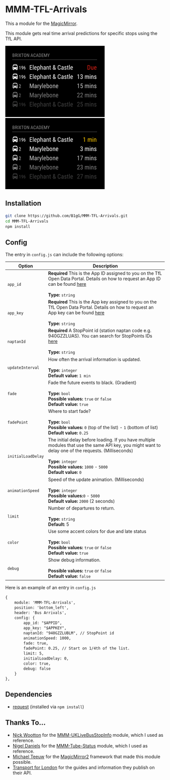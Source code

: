 # MMM-TFL-Arrivals

This a module for the [MagicMirror](https://github.com/MichMich/MagicMirror).

This module gets real time arrival predictions for specific stops using the TfL API.

![](screenshots/due.png)
![](screenshots/late.png)

## Installation

```bash
git clone https://github.com/B1gG/MMM-TFL-Arrivals.git
cd MMM-TFL-Arrivals
npm install
```

## Config

The entry in `config.js` can include the following options:

| Option             | Description                                                                                                                                                                                                                                           |
| ------------------ | ----------------------------------------------------------------------------------------------------------------------------------------------------------------------------------------------------------------------------------------------------- |
| `app_id`           | **Required** This is the App ID assigned to you on the TfL Open Data Portal. Details on how to request an App ID can be found [here](https://api.tfl.gov.uk/)<br><br>**Type:** `string`<br>                                                           |
| `app_key`          | **Required** This is the App key assigned to you on the TfL Open Data Portal. Details on how to request an App key can be found [here](https://api.tfl.gov.uk/)<br><br>**Type:** `string`<br>                                                         |
| `naptanId`         | **Required** A StopPoint id (station naptan code e.g. 940GZZLUAS). You can search for StopPoints IDs [here](http://transport-points.co.uk/index.asp?size=F)<br><br>**Type:** `string`<br>                                                             |
| `updateInterval`   | How often the arrival information is updated.<br><br>**Type:** `integer`<br>**Default value:** `1 min`                                                                                                                                                |
| `fade`             | Fade the future events to black. (Gradient) <br><br>**Type:** `bool`<br>**Possible values:** `true` or `false` <br> **Default value:** `true`                                                                                                         |
| `fadePoint`        | Where to start fade? <br><br>**Type:** `bool`<br>**Possible values:** `0` (top of the list) - `1` (bottom of list) <br> **Default value:** `0.25`                                                                                                     |
| `initialLoadDelay` | The initial delay before loading. If you have multiple modules that use the same API key, you might want to delay one of the requests. (Milliseconds) <br><br>**Type:** `integer`<br>**Possible values:** `1000` - `5000` <br> **Default value:** `0` |
| `animationSpeed`   | Speed of the update animation. (Milliseconds) <br><br>**Type:** `integer`<br>**Possible values:**`0` - `5000` <br> **Default value:** `2000` (2 seconds)                                                                                              |
| `limit`            | Number of departures to return.<br><br>**Type:** `string`<br>**Default:** 5                                                                                                                                                                           |
| `color`            | Use some accent colors for due and late status <br><br>**Type:** `bool`<br>**Possible values:** `true` or `false` <br> **Default value:** `true`                                                                                                      |
| `debug`            | Show debug information. <br><br> **Possible values:** `true` or `false` <br> **Default value:** `false`                                                                                                                                               |

Here is an example of an entry in `config.js`

```
{
	module: 'MMM-TFL-Arrivals',
	position: 'bottom_left',
	header: 'Bus Arrivals',
	config: {
		app_id: "$APPID",
		app_key: "$APPKEY",
		naptanId: "940GZZLUBLM", // StopPoint id
		animationSpeed: 1000,
		fade: true,
		fadePoint: 0.25, // Start on 1/4th of the list.
		limit: 5,
		initialLoadDelay: 0,
		color: true,
		debug: false
	}
},
```

## Dependencies

- [request](https://www.npmjs.com/package/request) (installed via `npm install`)

## Thanks To...

- [Nick Wootton](https://github.com/MichMich) for the [MMM-UKLiveBusStopInfo](https://github.com/nwootton/MMM-UKLiveBusStopInfo) module, which I used as reference.
- [Nigel Daniels](https://github.com/nigel-daniels/) for the [MMM-Tube-Status](https://github.com/nigel-daniels/MMM-Tube-Status) module, which I used as reference.
- [Michael Teeuw](https://github.com/MichMich) for the [MagicMirror2](https://github.com/MichMich/MagicMirror/) framework that made this module possible.
- [Transport for London](https://tfl.gov.uk) for the guides and information they publish on their API.
